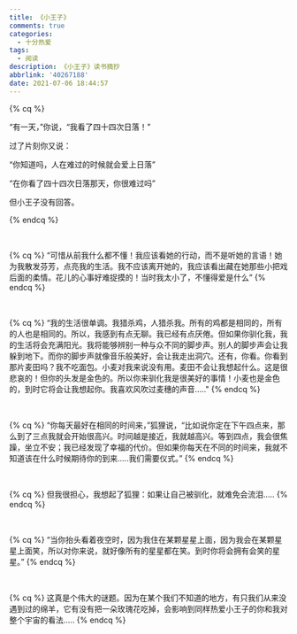 ```yaml
---
title: 《小王子》
comments: true
categories:
  - 十分热爱
tags:
  - 阅读
description: 《小王子》读书摘抄
abbrlink: '40267188'
date: 2021-07-06 18:44:57
---
```


{% cq %} 

“有一天，”你说，“我看了四十四次日落！”

过了片刻你又说：

“你知道吗，人在难过的时候就会爱上日落”

“在你看了四十四次日落那天，你很难过吗”

但小王子没有回答。

{% endcq %}

<br/>



{% cq %} “可惜从前我什么都不懂！我应该看她的行动，而不是听她的言语！她为我散发芬芳，点亮我的生活。我不应该离开她的，我应该看出藏在她那些小把戏后面的柔情。花儿的心事好难捉摸的！当时我太小了，不懂得爱是什么” {% endcq %}

<br/>

{% cq %} “我的生活很单调。我猎杀鸡，人猎杀我。所有的鸡都是相同的，所有的人也是相同的。所以，我感到有点无聊。我已经有点厌倦。但如果你驯化我，我的生活将会充满阳光。我将能够辨别一种与众不同的脚步声。别人的脚步声会让我躲到地下。而你的脚步声就像音乐般美好，会让我走出洞穴。还有，你看。你看到那片麦田吗？我不吃面包。小麦对我来说没有用。麦田不会让我想起什么。这是很悲哀的！但你的头发是金色的。所以你来驯化我是很美好的事情！小麦也是金色的，到时它将会让我想起你。我喜欢风吹过麦穗的声音....." {% endcq %}

<br/>

{% cq %} “你每天最好在相同的时间来，”狐狸说，“比如说你定在下午四点来，那么到了三点我就会开始很高兴。时间越是接近，我就越高兴。等到四点，我会很焦躁，坐立不安；我已经发现了幸福的代价。但如果你每天在不同的时间来，我就不知道该在什么时候期待你的到来.....我们需要仪式。” {% endcq %}

<br/>

{% cq %} 但我很担心，我想起了狐狸：如果让自己被驯化，就难免会流泪..... {% endcq %}

<br/>

{% cq %} “当你抬头看着夜空时，因为我住在某颗星星上面，因为我会在某颗星星上面笑，所以对你来说，就好像所有的星星都在笑。到时你将会拥有会笑的星星。” {% endcq %}

<br/>

{% cq %} 这真是个伟大的谜题。因为在某个我们不知道的地方，有只我们从来没遇到过的绵羊，它有没有把一朵玫瑰花吃掉，会影响到同样热爱小王子的你和我对整个宇宙的看法..... {% endcq %}